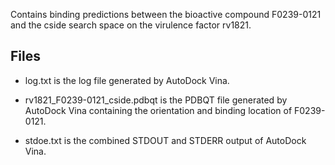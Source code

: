 Contains binding predictions between the bioactive compound F0239-0121 and the cside search space on the virulence factor rv1821.

## Files

- log.txt is the log file generated by AutoDock Vina.

- rv1821_F0239-0121_cside.pdbqt is the PDBQT file generated by AutoDock Vina containing the orientation and binding location of F0239-0121.

- stdoe.txt is the combined STDOUT and STDERR output of AutoDock Vina.

